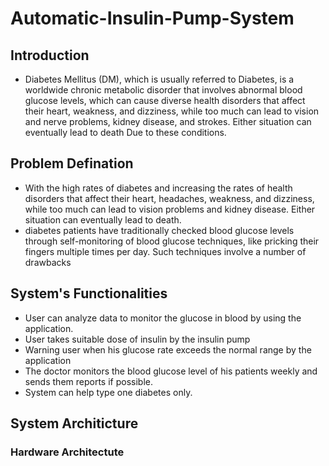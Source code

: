 # Automatic-Insulin-Pump-System
## Introduction
* Diabetes Mellitus (DM), which is usually referred to Diabetes, is a worldwide chronic metabolic disorder that involves abnormal blood glucose levels, which can cause diverse health disorders that affect their heart, weakness, and dizziness, while too much can lead to vision and nerve problems, kidney disease, and strokes. Either situation can eventually lead to death Due to these conditions.
## Problem Defination
* With the high rates of diabetes and increasing the rates of health disorders that affect their heart, headaches, weakness, and dizziness, while too much can lead to vision problems and kidney disease. Either situation can eventually lead to death. 
* diabetes patients have traditionally checked blood glucose levels through self-monitoring of blood glucose techniques, like pricking their fingers multiple times per day. Such techniques involve a number of drawbacks
## System's Functionalities
* User can analyze data to monitor the glucose in blood by using the application.
* User takes suitable dose of insulin by the insulin pump
* Warning user when his glucose rate exceeds the normal range by the application
* The doctor monitors the blood glucose level of his patients weekly and sends them reports if possible.
* System can help type one diabetes only.
## System Architicture
### Hardware Architectute

